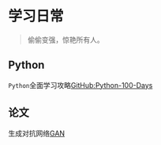# 学习日常
> 偷偷变强，惊艳所有人。


## Python

`Python`全面学习攻略[GitHub:Python-100-Days](https://github.com/jackfrued/Python-100-Days)


## 论文
生成对抗网络[GAN](https://papers.nips.cc/paper/2014/file/5ca3e9b122f61f8f06494c97b1afccf3-Paper.pdf)





